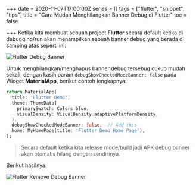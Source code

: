 +++
date = 2020-11-07T17:00:00Z
series = []
tags = ["flutter", "snippet", "tips"]
title = "Cara Mudah Menghilangkan Banner Debug di Flutter"
toc = false

+++
Ketika kita membuat sebuah project **Flutter** secara default ketika di debugging/run akan menampilkan sebuah banner debug yang berada di samping atas seperti ini:

![Flutter Debug Banner](https://i.ibb.co/Jd1ZSwr/debug-banner-flutter.png "Flutter Debug Banner")

Untuk menghilangkan/menghapus banner debug tersebug cukup mudah sekali, dengan kasih param `debugShowCheckedModeBanner: false` pada Widget **MaterialApp**, berikut contoh lengkapnya:

```dart
return MaterialApp(
  title: 'Flutter Demo',
  theme: ThemeData(
    primarySwatch: Colors.blue,
    visualDensity: VisualDensity.adaptivePlatformDensity,
  ),
  debugShowCheckedModeBanner: false,  // Add this
  home: MyHomePage(title: 'Flutter Demo Home Page'),
);
```

> Secara default ketika kita release mode/build jadi APK debug banner akan otomatis hilang dengan sendirinya.

Berikut hasilnya:

![Flutter Remove Debug Banner](https://i.ibb.co/ssbx2g5/hide-debug-banner-flutter.png "Flutter Remove Debug Banner")